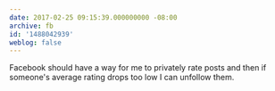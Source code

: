 ```yaml
---
date: 2017-02-25 09:15:39.000000000 -08:00
archive: fb
id: '1488042939'
weblog: false
---
```


Facebook should have a way for me to privately rate posts and then if someone's average rating drops too low I can unfollow them.
